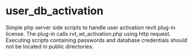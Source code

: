 # user_db_activation

Simple php server side scripts to handle user activation revit plug-in license. The plug-in calls rvt_wt_activation.php using http request.
Executing scripts containing passwords and database credentials should not be located in public directories.
